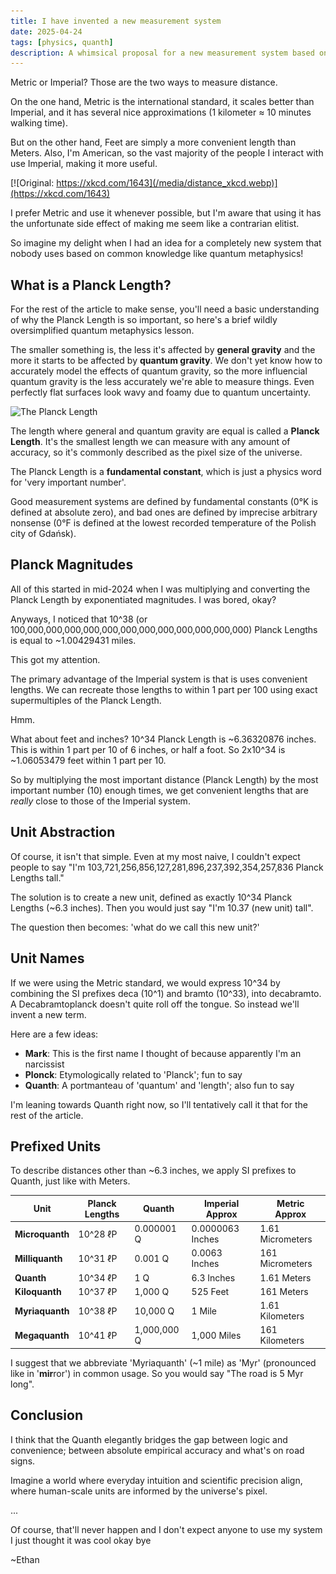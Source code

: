 ```yaml
---
title: I have invented a new measurement system
date: 2025-04-24
tags: [physics, quanth]
description: A whimsical proposal for a new measurement system based on Planck lengths and quantum physics.
---
```


Metric or Imperial? Those are the two ways to measure distance.

On the one hand, Metric is the international standard, it scales better than Imperial, and it has several nice approximations (1 kilometer ≈ 10 minutes walking time).

But on the other hand, Feet are simply a more convenient length than Meters. Also, I'm American, so the vast majority of the people I interact with use Imperial, making it more useful.

[![Original: https://xkcd.com/1643](/media/distance_xkcd.webp)](https://xkcd.com/1643)

I prefer Metric and use it whenever possible, but I'm aware that using it has the unfortunate side effect of making me seem like a contrarian elitist.

So imagine my delight when I had an idea for a completely new system that nobody uses based on common knowledge like quantum metaphysics!

## What is a Planck Length?

For the rest of the article to make sense, you'll need a basic understanding of why the Planck Length is so important, so here's a brief wildly oversimplified quantum metaphysics lesson.

The smaller something is, the less it's affected by **general gravity** and the more it starts to be affected by **quantum gravity**. We don't yet know how to accurately model the effects of quantum gravity, so the more influencial quantum gravity is the less accurately we're able to measure things. Even perfectly flat surfaces look wavy and foamy due to quantum uncertainty. 

![The Planck Length](https://miro.medium.com/v2/resize:fit:1400/1*CXYYAJUS14Q_8nXCx2i5Gg.png)

The length where general and quantum gravity are equal is called a **Planck Length**. It's the smallest length we can measure with any amount of accuracy, so it's commonly described as the pixel size of the universe.

The Planck Length is a **fundamental constant**, which is just a physics word for 'very important number'.

Good measurement systems are defined by fundamental constants (0°K is defined at absolute zero), and bad ones are defined by imprecise arbitrary nonsense (0°F is defined at the lowest recorded temperature of the Polish city of Gdańsk).

## Planck Magnitudes

All of this started in mid-2024 when I was multiplying and converting the Planck Length by exponentiated magnitudes. I was bored, okay?

Anyways, I noticed that 10^38 (or 100,000,000,000,000,000,000,000,000,000,000,000,000) Planck Lengths is equal to ~1.00429431 miles.

This got my attention.

The primary advantage of the Imperial system is that is uses convenient lengths. We can recreate those lengths to within 1 part per 100 using exact supermultiples of the Planck Length.

Hmm.

What about feet and inches? 10^34 Planck Length is ~6.36320876 inches. This is within 1 part per 10 of 6 inches, or half a foot. So 2x10^34 is ~1.06053479 feet within 1 part per 10.

So by multiplying the most important distance (Planck Length) by the most important number (10) enough times, we get convenient lengths that are *really* close to those of the Imperial system.

## Unit Abstraction

Of course, it isn't that simple. Even at my most naive, I couldn't expect people to say "I'm 103,721,256,856,127,281,896,237,392,354,257,836 Planck Lengths tall."

The solution is to create a new unit, defined as exactly 10^34 Planck Lengths (~6.3 inches). Then you would just say "I'm 10.37 (new unit) tall".

The question then becomes: 'what do we call this new unit?'

## Unit Names

If we were using the Metric standard, we would express 10^34 by combining the SI prefixes deca (10^1) and bramto (10^33), into decabramto. A Decabramtoplanck doesn't quite roll off the tongue. So instead we'll invent a new term.

Here are a few ideas:

- **Mark**: This is the first name I thought of because apparently I'm an narcissist
- **Plonck**: Etymologically related to 'Planck'; fun to say
- **Quanth**: A portmanteau of 'quantum' and 'length'; also fun to say

I'm leaning towards Quanth right now, so I'll tentatively call it that for the rest of the article.

## Prefixed Units

To describe distances other than ~6.3 inches, we apply SI prefixes to Quanth, just like with Meters.

| Unit           | Planck Lengths | Quanth           | Imperial Approx   | Metric Approx     |
|----------------|----------------|------------------|-------------------|-------------------|
| **Microquanth**| 10^28 ℓP       | 0.000001 Q       | 0.0000063 Inches  | 1.61 Micrometers  |
| **Milliquanth**| 10^31 ℓP       | 0.001 Q          | 0.0063 Inches     | 161 Micrometers   |
| **Quanth**     | 10^34 ℓP       | 1 Q              | 6.3 Inches        | 1.61 Meters       |
| **Kiloquanth** | 10^37 ℓP       | 1,000 Q          | 525 Feet          | 161 Meters        |
| **Myriaquanth**| 10^38 ℓP       | 10,000 Q         | 1 Mile            | 1.61 Kilometers   |
| **Megaquanth** | 10^41 ℓP       | 1,000,000 Q      | 1,000 Miles       | 161 Kilometers    |

I suggest that we abbreviate 'Myriaquanth' (~1 mile) as 'Myr' (pronounced like in '**mir**ror') in common usage. So you would say "The road is 5 Myr long". 

## Conclusion

I think that the Quanth elegantly bridges the gap between logic and convenience; between absolute empirical accuracy and what's on road signs.

Imagine a world where everyday intuition and scientific precision align, where human-scale units are informed by the universe's pixel.

...

Of course, that'll never happen and I don't expect anyone to use my system I just thought it was cool okay bye

~Ethan
